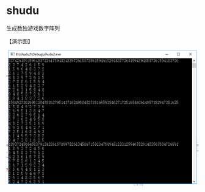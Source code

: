 # shudu
生成数独游戏数字阵列

【演示图】<br>

![image](https://raw.githubusercontent.com/wanpf/shudu/master/demo.png)



